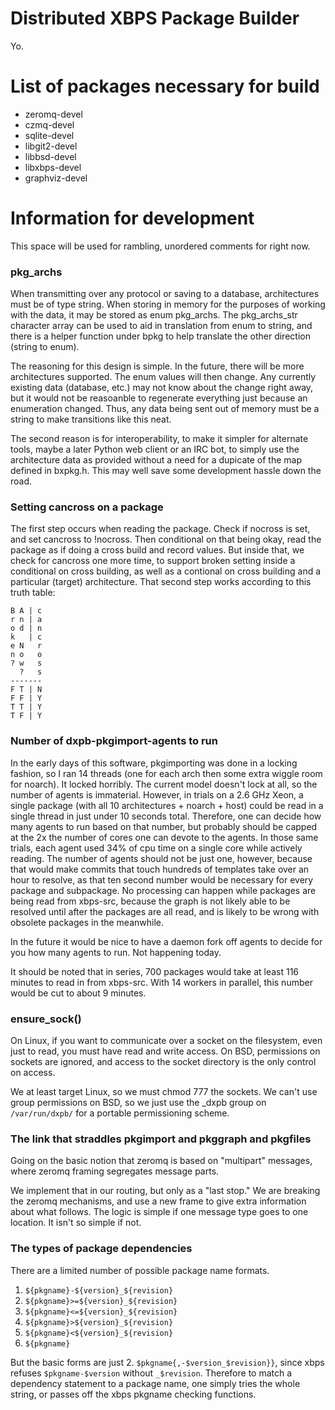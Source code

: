 # Distributed XBPS Package Builder

Yo.

# List of packages necessary for build

- zeromq-devel
- czmq-devel
- sqlite-devel
- libgit2-devel
- libbsd-devel
- libxbps-devel
- graphviz-devel

# Information for development

This space will be used for rambling, unordered comments for right now.

### pkg_archs

When transmitting over any protocol or saving to a database, architectures must
be of type string. When storing in memory for the purposes of working with the
data, it may be stored as enum pkg_archs. The pkg_archs_str character array
can be used to aid in translation from enum to string, and there is a helper
function under bpkg to help translate the other direction (string to enum).

The reasoning for this design is simple. In the future, there will be more
architectures supported. The enum values will then change. Any currently
existing data (database, etc.) may not know about the change right away,
but it would not be reasoanble to regenerate everything just because an
enumeration changed.  Thus, any data being sent out of memory must be a
string to make transitions like this neat.

The second reason is for interoperability, to make it simpler for alternate
tools, maybe a later Python web client or an IRC bot, to simply use the
architecture data as provided without a need for a dupicate of the map defined
in bxpkg.h. This may well save some development hassle down the road.

### Setting cancross on a package

The first step occurs when reading the package. Check if nocross is set, and
set cancross to !nocross. Then conditional on that being okay, read the package
as if doing a cross build and record values. But inside that, we check for
cancross one more time, to support broken setting inside a conditional on cross
building, as well as a contional on cross building and a particular (target)
architecture. That second step works according to this truth table:

```
B A | c
r n | a
o d | n
k   | c
e N   r
n o   o
? w   s
  ?   s
-------
F T | N
F F | Y
T T | Y
T F | Y
```

### Number of dxpb-pkgimport-agents to run

In the early days of this software, pkgimporting was done in a locking fashion,
so I ran 14 threads (one for each arch then some extra wiggle room for noarch).
It locked horribly. The current model doesn't lock at all, so the number of
agents is immaterial. However, in trials on a 2.6 GHz Xeon, a single package
(with all 10 architectures + noarch + host) could be read in a single thread in
just under 10 seconds total. Therefore, one can decide how many agents to run
based on that number, but probably should be capped at the 2x the number of
cores one can devote to the agents. In those same trials, each agent used 34%
of cpu time on a single core while actively reading. The number of agents
should not be just one, however, because that would make commits that touch
hundreds of templates take over an hour to resolve, as that ten second number
would be necessary for every package and subpackage. No processing can happen
while packages are being read from xbps-src, because the graph is not likely
able to be resolved until after the packages are all read, and is likely to be
wrong with obsolete packages in the meanwhile.

In the future it would be nice to have a daemon fork off agents to decide for
you how many agents to run. Not happening today.

It should be noted that in series, 700 packages would take at least 116 minutes
to read in from xbps-src. With 14 workers in parallel, this number would be cut
to about 9 minutes.

### ensure_sock()

On Linux, if you want to communicate over a socket on the filesystem, even just
to read, you must have read and write access. On BSD, permissions on sockets
are ignored, and access to the socket directory is the only control on access.

We at least target Linux, so we must chmod 777 the sockets. We can't use
group permissions on BSD, so we just use the _dxpb group on `/var/run/dxpb/`
for a portable permissioning scheme.

### The link that straddles pkgimport and pkggraph and pkgfiles

Going on the basic notion that zeromq is based on "multipart" messages, where
zeromq framing segregates message parts.

We implement that in our routing, but only as a "last stop." We are breaking
the zeromq mechanisms, and use a new frame to give extra information about what
follows. The logic is simple if one message type goes to one location. It isn't
so simple if not.

### The types of package dependencies

There are a limited number of possible package name formats.
1. `${pkgname}-${version}_${revision}`
1. `${pkgname}>=${version}_${revision}`
1. `${pkgname}<=${version}_${revision}`
1. `${pkgname}>${version}_${revision}`
1. `${pkgname}<${version}_${revision}`
1. `${pkgname}`

But the basic forms are just 2. `$pkgname{,-$version_$revision}}`, since xbps
refuses `$pkgname-$version` without `_$revision`.
Therefore to match a dependency statement to a package name, one simply tries
the whole string, or passes off the xbps pkgname checking functions.

